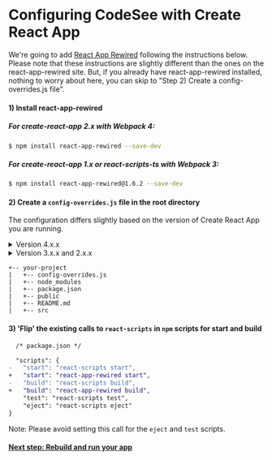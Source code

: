 # Configuring CodeSee with Create React App

We're going to add [React App Rewired](https://github.com/timarney/react-app-rewired) following the instructions below. Please note that these instructions are slightly different than the ones on the react-app-rewired site. But, if you already have react-app-rewired installed, nothing to worry about here, you can skip to "Step 2) Create a config-overrides.js file".

#### 1) Install react-app-rewired

##### For create-react-app 2.x with Webpack 4:

```bash
$ npm install react-app-rewired --save-dev
```

##### For create-react-app 1.x or react-scripts-ts with Webpack 3:

```bash
$ npm install react-app-rewired@1.6.2 --save-dev
```

#### 2) Create a `config-overrides.js` file in the root directory

The configuration differs slightly based on the version of Create React App you are running.

<details><summary>Version 4.x.x</summary>

```
const webpack = require("webpack");

module.exports = function override(config, env) {
  // add CodeSee babel plugin
  if (env === 'development') {
    const babelLoaderConfig = config.module.rules[1].oneOf[2];
    babelLoaderConfig.options.plugins.push(["@codesee/instrument", { hosted: true }]);
  }

  return config;
}
```

</details>

<details><summary>Version 3.x.x and 2.x.x</summary>

```
const webpack = require("webpack");

module.exports = function override(config, env) {
  // add CodeSee babel plugin
  if (env === 'development') {
    const babelLoaderConfig = config.module.rules[2].oneOf[1];
    babelLoaderConfig.options.plugins.push(["@codesee/instrument", { hosted: true }]);
  }

  return config;
}
```

</details>


```
+-- your-project
|   +-- config-overrides.js
|   +-- node_modules
|   +-- package.json
|   +-- public
|   +-- README.md
|   +-- src
```

#### 3) 'Flip' the existing calls to `react-scripts` in `npm` scripts for start and build
```diff
  /* package.json */

  "scripts": {
-   "start": "react-scripts start",
+   "start": "react-app-rewired start",
-   "build": "react-scripts build",
+   "build": "react-app-rewired build",
    "test": "react-scripts test",
    "eject": "react-scripts eject"
}
```

Note: Please avoid setting this call for the `eject` and `test` scripts.

#### [Next step: Rebuild and run your app](/installation/#step-3-rebuild-and-run-your-app-locally)